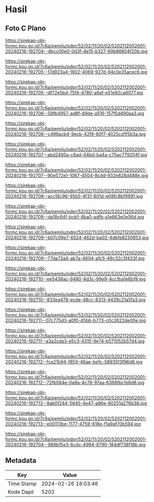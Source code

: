 # Hasil

## Foto C Plano

https://sirekap-obj-formc.kpu.go.id/7c6a/pemilu/pdpr/52/02/11/20/02/5202112002001-20240216-192704--4bcc00e0-0d3f-4e15-b327-69b86804f20b.jpg

https://sirekap-obj-formc.kpu.go.id/7c6a/pemilu/pdpr/52/02/11/20/02/5202112002001-20240216-192705--17d923a4-1602-4069-927d-94c0e35acec6.jpg

https://sirekap-obj-formc.kpu.go.id/7c6a/pemilu/pdpr/52/02/11/20/02/5202112002001-20240216-192705--df72e5bd-75f4-4780-a6af-e51e92ca6077.jpg

https://sirekap-obj-formc.kpu.go.id/7c6a/pemilu/pdpr/52/02/11/20/02/5202112002001-20240216-192706--58fb4957-ad8f-49de-a516-157f5d490aa3.jpg

https://sirekap-obj-formc.kpu.go.id/7c6a/pemilu/pdpr/52/02/11/20/02/5202112002001-20240216-192706--c496acb4-9ecb-42f9-80f7-4025cd1f5b3a.jpg

https://sirekap-obj-formc.kpu.go.id/7c6a/pemilu/pdpr/52/02/11/20/02/5202112002001-20240216-192707--abd2495a-c6ad-44bd-ba4a-c75ac779204f.jpg

https://sirekap-obj-formc.kpu.go.id/7c6a/pemilu/pdpr/52/02/11/20/02/5202112002001-20240216-192707--90e572e1-1067-4504-8cdd-932e828d488e.jpg

https://sirekap-obj-formc.kpu.go.id/7c6a/pemilu/pdpr/52/02/11/20/02/5202112002001-20240216-192708--acc18c96-95b5-4f31-801d-e08fc8bf9991.jpg

https://sirekap-obj-formc.kpu.go.id/7c6a/pemilu/pdpr/52/02/11/20/02/5202112002001-20240216-192708--da18c64f-bcb1-4ba0-adfb-a1e863e0e56d.jpg

https://sirekap-obj-formc.kpu.go.id/7c6a/pemilu/pdpr/52/02/11/20/02/5202112002001-20240216-192709--b07c09e7-6524-462d-ba02-4dbfe8230853.jpg

https://sirekap-obj-formc.kpu.go.id/7c6a/pemilu/pdpr/52/02/11/20/02/5202112002001-20240216-192709--77da72a4-ab7a-4604-afc5-49c32c3f433f.jpg

https://sirekap-obj-formc.kpu.go.id/7c6a/pemilu/pdpr/52/02/11/20/02/5202112002001-20240216-192710--ee5436ac-9480-4d3c-99e9-4cc1ba1e6b19.jpg

https://sirekap-obj-formc.kpu.go.id/7c6a/pemilu/pdpr/52/02/11/20/02/5202112002001-20240216-192710--833ea478-ecde-48cc-8313-4439c21a5fa3.jpg

https://sirekap-obj-formc.kpu.go.id/7c6a/pemilu/pdpr/52/02/11/20/02/5202112002001-20240216-192711--07c775d3-a0f0-45bb-b773-c0c2622de00e.jpg

https://sirekap-obj-formc.kpu.go.id/7c6a/pemilu/pdpr/52/02/11/20/02/5202112002001-20240216-192711--a3a2cda3-e5c3-4315-9e74-b571052b57d4.jpg

https://sirekap-obj-formc.kpu.go.id/7c6a/pemilu/pdpr/52/02/11/20/02/5202112002001-20240216-192712--fce21b94-f850-46ae-be1c-58935f3f96d6.jpg

https://sirekap-obj-formc.kpu.go.id/7c6a/pemilu/pdpr/52/02/11/20/02/5202112002001-20240216-192712--72fb584e-0a9a-4c78-97aa-6366fbc1e6d8.jpg

https://sirekap-obj-formc.kpu.go.id/7c6a/pemilu/pdpr/52/02/11/20/02/5202112002001-20240216-192713--8ab0f244-5645-4e47-a86e-80251a276b38.jpg

https://sirekap-obj-formc.kpu.go.id/7c6a/pemilu/pdpr/52/02/11/20/02/5202112002001-20240216-192713--e00113be-1177-4759-818e-f1a9af70b594.jpg

https://sirekap-obj-formc.kpu.go.id/7c6a/pemilu/pdpr/52/02/11/20/02/5202112002001-20240216-192704--988b15e3-6cdc-4994-8790-184df738f16b.jpg


## Metadata

| Key        | Value               |
| ---------- | ------------------- |
| Time Stamp | 2024-02-26 18:03:46 |
| Kode Dapil | 5202                |




